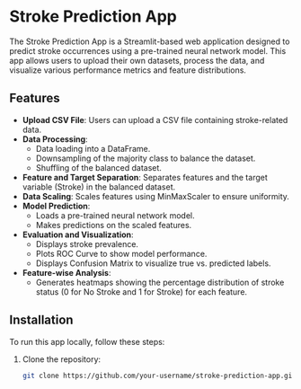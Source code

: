 # Stroke Prediction App

The Stroke Prediction App is a Streamlit-based web application designed to predict stroke occurrences using a pre-trained neural network model. This app allows users to upload their own datasets, process the data, and visualize various performance metrics and feature distributions.

## Features

- **Upload CSV File**: Users can upload a CSV file containing stroke-related data.
- **Data Processing**: 
  - Data loading into a DataFrame.
  - Downsampling of the majority class to balance the dataset.
  - Shuffling of the balanced dataset.
- **Feature and Target Separation**: Separates features and the target variable (Stroke) in the balanced dataset.
- **Data Scaling**: Scales features using MinMaxScaler to ensure uniformity.
- **Model Prediction**:
  - Loads a pre-trained neural network model.
  - Makes predictions on the scaled features.
- **Evaluation and Visualization**:
  - Displays stroke prevalence.
  - Plots ROC Curve to show model performance.
  - Displays Confusion Matrix to visualize true vs. predicted labels.
- **Feature-wise Analysis**:
  - Generates heatmaps showing the percentage distribution of stroke status (0 for No Stroke and 1 for Stroke) for each feature.

## Installation

To run this app locally, follow these steps:

1. Clone the repository:
   ```bash
   git clone https://github.com/your-username/stroke-prediction-app.git
